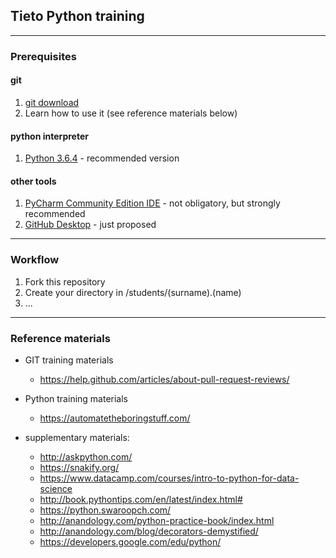 ## Tieto Python training

---
### Prerequisites

#### git
1. [git download](https://git-scm.com/downloads)
2. Learn how to use it (see reference materials below)

#### python interpreter
1. [Python 3.6.4](https://www.python.org/downloads/release/python-364/) - recommended version

#### other tools
1. [PyCharm Community Edition IDE](https://www.jetbrains.com/pycharm/download/) - not obligatory, but strongly recommended
2. [GitHub Desktop](https://desktop.github.com/) - just proposed

---

### Workflow
1. Fork this repository
2. Create your directory in  /students/(surname).(name)
3. ...

---
### Reference materials

- GIT training materials
  - https://help.github.com/articles/about-pull-request-reviews/

- Python training materials
  - https://automatetheboringstuff.com/

- supplementary materials:
  - http://askpython.com/
  - https://snakify.org/
  - https://www.datacamp.com/courses/intro-to-python-for-data-science
  - http://book.pythontips.com/en/latest/index.html#
  - https://python.swaroopch.com/
  - http://anandology.com/python-practice-book/index.html
  - http://anandology.com/blog/decorators-demystified/
  - https://developers.google.com/edu/python/
